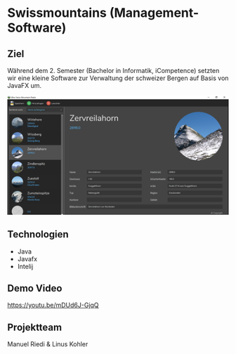 # Swissmountains (Management-Software)

## Ziel
Während dem 2. Semester (Bachelor in Informatik, iCompetence) setzten wir eine kleine Software zur Verwaltung der schweizer Bergen auf Basis von JavaFX um. 

![Screenshot Swissmoutain Allication](Screenshot.jpg)

## Technologien
- Java
- Javafx
- Intelij

## Demo Video
https://youtu.be/mDUd6J-GjqQ

## Projektteam
Manuel Riedi & Linus Kohler

